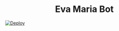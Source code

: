 <h1 align="center">
  <b>Eva Maria Bot</b>
</h1>

[![Deploy](https://www.herokucdn.com/deploy/button.svg)](https://heroku.com/deploy?template=https://github.com/athulx80/4gb_Auto_Filter_Bot)                   

